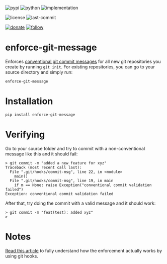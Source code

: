![pypi](https://img.shields.io/pypi/v/enforce-git-message.svg)
![python](https://img.shields.io/pypi/pyversions/enforce-git-message.svg)
![implementation](https://img.shields.io/pypi/implementation/enforce-git-message.svg)
<!-- https://img.shields.io/travis/prahladyeri/enforce-git-message/master.svg -->
<!-- ![docs](https://readthedocs.org/projects/enforce-git-message/badge/?version=latest) -->
![license](https://img.shields.io/github/license/prahladyeri/enforce-git-message.svg)
![last-commit](https://img.shields.io/github/last-commit/prahladyeri/enforce-git-message.svg)
<!--![commit-activity](https://img.shields.io/github/commit-activity/w/prahladyeri/enforce-git-message.svg)-->
[![donate](https://img.shields.io/badge/-Donate-blue.svg?logo=paypal)](https://www.paypal.com/cgi-bin/webscr?cmd=_s-xclick&hosted_button_id=JM8FUXNFUK6EU)
[![follow](https://img.shields.io/twitter/follow/prahladyeri.svg?style=social)](https://twitter.com/prahladyeri)
# enforce-git-message

Enforces [conventional git commit messages](https://www.conventionalcommits.org/en/v1.0.0-beta.4/) for all new git repositories you create by running `git init`. For existing repositories, you can go to your source directory and simply run:

	enforce-git-message

# Installation

	pip install enforce-git-message
	
	
# Verifying

Go to your source folder and try to commit with a non-conventional message like this and it should fail:

	> git commit -m "added a new feature for xyz"
	Traceback (most recent call last):
	  File ".git/hooks/commit-msg", line 22, in <module>
		main()
	  File ".git/hooks/commit-msg", line 19, in main
		if m == None: raise Exception("conventional commit validation failed")
	Exception: conventional commit validation failed
	
After that, try doing the commit with a valid message and it should work:

	> git commit -m "feat(test): added xyz"
	>
	
# Notes

[Read this article](https://prahladyeri.com/blog/2019/06/how-to-enforce-conventional-commit-messages-using-git-hooks.html) to fully understand how the enforcement actually works by using git hooks.

